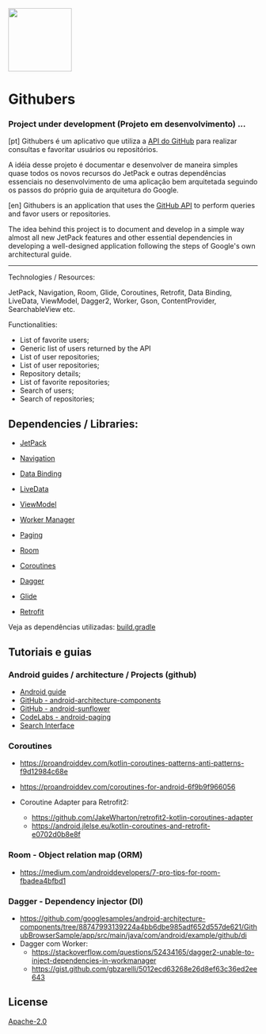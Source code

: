 <img src="https://github.com/helpdeveloper/githubers/blob/master/app/src/main/ic_launcher-web.png" width="128">

# Githubers
 ### Project under development (Projeto em desenvolvimento) ...
 
[pt]
 Githubers é um aplicativo que utiliza a [API do GitHub](https://developer.github.com/v3/) para realizar consultas e favoritar usuários ou repositórios.
   
 A idéia desse projeto é documentar e desenvolver de maneira simples quase todos os novos recursos do JetPack
e outras dependências essenciais no desenvolvimento de uma aplicação bem arquitetada seguindo os passos do próprio
guia de arquitetura do Google.

[en]
 Githubers is an application that uses the [GitHub API](https://developer.github.com/v3/) to perform queries and favor users or repositories. 
 
 The idea behind this project is to document and develop in a simple way almost all new JetPack features and other essential dependencies in developing a well-designed application following the steps of Google's own architectural guide. 
 
 ------
 
  Technologies / Resources: 
  
   JetPack, Navigation, Room, Glide, Coroutines, Retrofit, Data Binding, LiveData, ViewModel, Dagger2, Worker, Gson, ContentProvider, SearchableView etc.
 
 Functionalities: 
   
 - List of favorite users;
 - Generic list of users returned by the API
 - List of user repositories;
 - List of user repositories;
 - Repository details;
 - List of favorite repositories;
 - Search of users;
 - Search of repositories;
 
## Dependencies / Libraries:

   - [JetPack](https://developer.android.com/jetpack/docs/guide)
   - [Navigation](https://developer.android.com/topic/libraries/architecture/navigation/)
   - [Data Binding](https://developer.android.com/topic/libraries/data-binding/)
   - [LiveData](https://developer.android.com/topic/libraries/architecture/livedata)
   - [ViewModel](https://developer.android.com/topic/libraries/architecture/viewmodel)
   - [Worker Manager](https://developer.android.com/topic/libraries/architecture/workmanager/)
   - [Paging](https://developer.android.com/topic/libraries/architecture/paging/)
   - [Room](https://developer.android.com/topic/libraries/architecture/room)
   
   - [Coroutines](https://kotlinlang.org/docs/reference/coroutines-overview.html)
   - [Dagger](https://google.github.io/dagger/)
   - [Glide](https://bumptech.github.io/glide/)
   - [Retrofit](https://square.github.io/retrofit/)
    
   Veja as dependências utilizadas: [build.gradle](/app/build.gradle)

## Tutoriais e guias

### Android guides / architecture / Projects (github)

 - [Android guide](https://developer.android.com/guide/)
 - [GitHub - android-architecture-components](https://github.com/googlesamples/android-architecture-components)
 - [GitHub - android-sunflower](https://github.com/googlesamples/android-sunflower)
 - [CodeLabs - android-paging](https://codelabs.developers.google.com/codelabs/android-paging)
 - [Search Interface](https://developer.android.com/guide/topics/search/search-dialog)
 
### Coroutines 

 - https://proandroiddev.com/kotlin-coroutines-patterns-anti-patterns-f9d12984c68e
 - https://proandroiddev.com/coroutines-for-android-6f9b9f966056

 - Coroutine Adapter para Retrofit2: 
     - https://github.com/JakeWharton/retrofit2-kotlin-coroutines-adapter
     - https://android.jlelse.eu/kotlin-coroutines-and-retrofit-e0702d0b8e8f

### Room - Object relation map (ORM)

 - https://medium.com/androiddevelopers/7-pro-tips-for-room-fbadea4bfbd1

### Dagger - Dependency injector (DI)

 - https://github.com/googlesamples/android-architecture-components/tree/88747993139224a4bb6dbe985adf652d557de621/GithubBrowserSample/app/src/main/java/com/android/example/github/di
 - Dagger com Worker:
     - https://stackoverflow.com/questions/52434165/dagger2-unable-to-inject-dependencies-in-workmanager
     - https://gist.github.com/gbzarelli/5012ecd63268e26d8ef63c36ed2ee643

## License

[Apache-2.0](https://choosealicense.com/licenses/apache-2.0/)
